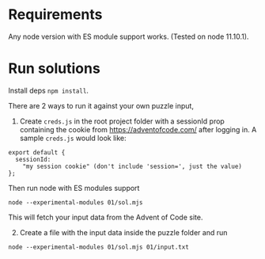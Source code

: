 # Requirements

Any node version with ES module support works. (Tested on node 11.10.1).

# Run solutions

Install deps `npm install`.

There are 2 ways to run it against your own puzzle input,

1. Create `creds.js` in the root project folder with a sessionId prop containing the
   cookie from https://adventofcode.com/ after logging in. A sample `creds.js` would look like:

```
export default {
  sessionId:
    "my session cookie" (don't include 'session=', just the value)
};

```

Then run node with ES modules support

`node --experimental-modules 01/sol.mjs`

This will fetch your input data from the Advent of Code site.

2. Create a file with the input data inside the puzzle folder and run

`node --experimental-modules 01/sol.mjs 01/input.txt`
